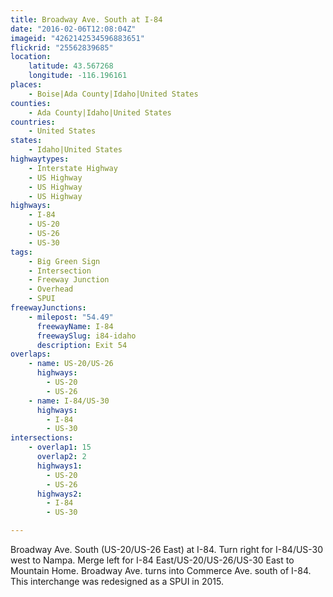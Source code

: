 ```yaml
---
title: Broadway Ave. South at I-84
date: "2016-02-06T12:08:04Z"
imageid: "4262142534596883651"
flickrid: "25562839685"
location:
    latitude: 43.567268
    longitude: -116.196161
places:
    - Boise|Ada County|Idaho|United States
counties:
    - Ada County|Idaho|United States
countries:
    - United States
states:
    - Idaho|United States
highwaytypes:
    - Interstate Highway
    - US Highway
    - US Highway
    - US Highway
highways:
    - I-84
    - US-20
    - US-26
    - US-30
tags:
    - Big Green Sign
    - Intersection
    - Freeway Junction
    - Overhead
    - SPUI
freewayJunctions:
    - milepost: "54.49"
      freewayName: I-84
      freewaySlug: i84-idaho
      description: Exit 54
overlaps:
    - name: US-20/US-26
      highways:
        - US-20
        - US-26
    - name: I-84/US-30
      highways:
        - I-84
        - US-30
intersections:
    - overlap1: 15
      overlap2: 2
      highways1:
        - US-20
        - US-26
      highways2:
        - I-84
        - US-30

---
```

Broadway Ave. South (US-20/US-26 East) at I-84.  Turn right for I-84/US-30 west to Nampa.  Merge left for I-84 East/US-20/US-26/US-30 East to Mountain Home.  Broadway Ave. turns into Commerce Ave. south of I-84.  This interchange was redesigned as a SPUI in 2015. 